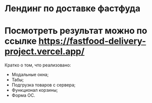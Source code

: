 # Лендинг по доставке фастфуда
# Посмотреть результат можно по ссылке https://fastfood-delivery-project.vercel.app/
Кратко о том, что реализовано:
- Модальные окна;
- Табы;
- Подгрузка товаров с сервера;
- Функционал корзины;
- Форма ОС.
